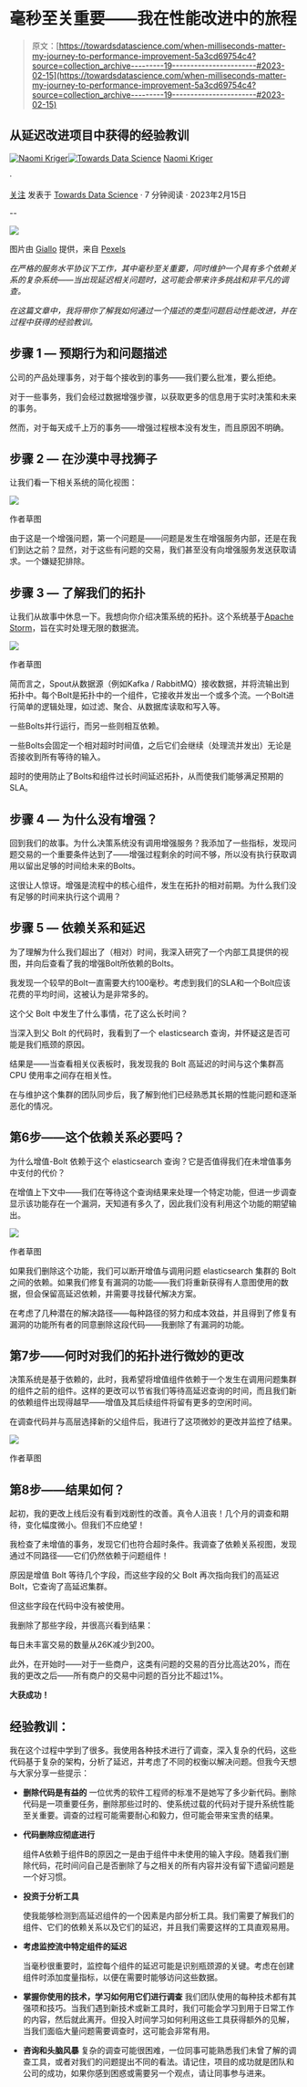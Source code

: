# 毫秒至关重要——我在性能改进中的旅程

> 原文：[https://towardsdatascience.com/when-milliseconds-matter-my-journey-to-performance-improvement-5a3cd69754c4?source=collection_archive---------19-----------------------#2023-02-15](https://towardsdatascience.com/when-milliseconds-matter-my-journey-to-performance-improvement-5a3cd69754c4?source=collection_archive---------19-----------------------#2023-02-15)

## 从延迟改进项目中获得的经验教训

[](https://naomikriger.medium.com/?source=post_page-----5a3cd69754c4--------------------------------)[![Naomi Kriger](../Images/14839f859e1375965c046912f00df5b9.png)](https://naomikriger.medium.com/?source=post_page-----5a3cd69754c4--------------------------------)[](https://towardsdatascience.com/?source=post_page-----5a3cd69754c4--------------------------------)[![Towards Data Science](../Images/a6ff2676ffcc0c7aad8aaf1d79379785.png)](https://towardsdatascience.com/?source=post_page-----5a3cd69754c4--------------------------------) [Naomi Kriger](https://naomikriger.medium.com/?source=post_page-----5a3cd69754c4--------------------------------)

·

[关注](https://medium.com/m/signin?actionUrl=https%3A%2F%2Fmedium.com%2F_%2Fsubscribe%2Fuser%2Fce7969d594d&operation=register&redirect=https%3A%2F%2Ftowardsdatascience.com%2Fwhen-milliseconds-matter-my-journey-to-performance-improvement-5a3cd69754c4&user=Naomi+Kriger&userId=ce7969d594d&source=post_page-ce7969d594d----5a3cd69754c4---------------------post_header-----------) 发表于 [Towards Data Science](https://towardsdatascience.com/?source=post_page-----5a3cd69754c4--------------------------------) · 7 分钟阅读 · 2023年2月15日[](https://medium.com/m/signin?actionUrl=https%3A%2F%2Fmedium.com%2F_%2Fvote%2Ftowards-data-science%2F5a3cd69754c4&operation=register&redirect=https%3A%2F%2Ftowardsdatascience.com%2Fwhen-milliseconds-matter-my-journey-to-performance-improvement-5a3cd69754c4&user=Naomi+Kriger&userId=ce7969d594d&source=-----5a3cd69754c4---------------------clap_footer-----------)

--

[](https://medium.com/m/signin?actionUrl=https%3A%2F%2Fmedium.com%2F_%2Fbookmark%2Fp%2F5a3cd69754c4&operation=register&redirect=https%3A%2F%2Ftowardsdatascience.com%2Fwhen-milliseconds-matter-my-journey-to-performance-improvement-5a3cd69754c4&source=-----5a3cd69754c4---------------------bookmark_footer-----------)![](../Images/129986d3e73ac8cfaf2312955a537bf7.png)

图片由 [Giallo](https://www.pexels.com/@giallo/) 提供，来自 [Pexels](https://www.pexels.com/photo/assorted-silver-colored-pocket-watch-lot-selective-focus-photo-859895/)

*在严格的服务水平协议下工作，其中毫秒至关重要，同时维护一个具有多个依赖关系的复杂系统——当出现延迟相关问题时，这可能会带来许多挑战和非平凡的调查。*

*在这篇文章中，我将带你了解我如何通过一个描述的类型问题启动性能改进，并在过程中获得的经验教训。*

## 步骤 1 — 预期行为和问题描述

公司的产品处理事务，对于每个接收到的事务——我们要么批准，要么拒绝。

对于一些事务，我们会经过数据增强步骤，以获取更多的信息用于实时决策和未来的事务。

然而，对于每天成千上万的事务——增强过程根本没有发生，而且原因不明确。

## 步骤 2 — 在沙漠中寻找狮子

让我们看一下相关系统的简化视图：

![](../Images/605c2309f1d294ebe750048534e3d0e5.png)

作者草图

由于这是一个增强问题，第一个问题是——问题是发生在增强服务内部，还是在我们到达之前？显然，对于这些有问题的交易，我们甚至没有向增强服务发送获取请求。一个嫌疑犯排除。

## 步骤 3 — 了解我们的拓扑

让我们从故事中休息一下。我想向你介绍决策系统的拓扑。这个系统基于[Apache Storm](https://storm.apache.org/releases/2.2.0/Concepts.html)，旨在实时处理无限的数据流。

![](../Images/42e343f65beb71f9073f7722a1a645ab.png)

作者草图

简而言之，Spout从数据源（例如Kafka / RabbitMQ）接收数据，并将流输出到拓扑中。每个Bolt是拓扑中的一个组件，它接收并发出一个或多个流。一个Bolt进行简单的逻辑处理，如过滤、聚合、从数据库读取和写入等。

一些Bolts并行运行，而另一些则相互依赖。

一些Bolts会固定一个相对超时时间值，之后它们会继续（处理流并发出）无论是否接收到所有等待的输入。

超时的使用防止了Bolts和组件过长时间延迟拓扑，从而使我们能够满足预期的SLA。

## 步骤 **4 — 为什么没有增强？**

回到我们的故事。为什么决策系统没有调用增强服务？我添加了一些指标，发现问题交易的一个重要条件达到了——增强过程剩余的时间不够，所以没有执行获取调用以留出足够的时间给未来的Bolts。

这很让人惊讶。增强是流程中的核心组件，发生在拓扑的相对前期。为什么我们没有足够的时间来执行这个调用？

## 步骤 **5 — 依赖关系和延迟**

为了理解为什么我们超出了（相对）时间，我深入研究了一个内部工具提供的视图，并向后查看了我的增强Bolt所依赖的Bolts。

我发现一个较早的Bolt一直需要大约100毫秒。考虑到我们的SLA和一个Bolt应该花费的平均时间，这被认为是非常多的。

这个父 Bolt 中发生了什么事情，花了这么长时间？

当深入到父 Bolt 的代码时，我看到了一个 elasticsearch 查询，并怀疑这是否可能是我们瓶颈的原因。

结果是——当查看相关仪表板时，我发现我的 Bolt 高延迟的时间与这个集群高 CPU 使用率之间存在相关性。

在与维护这个集群的团队同步后，我了解到他们已经熟悉其长期的性能问题和逐渐恶化的情况。

## 第6步——这个依赖关系必要吗？

为什么增值-Bolt 依赖于这个 elasticsearch 查询？它是否值得我们在未增值事务中支付的代价？

在增值上下文中——我们在等待这个查询结果来处理一个特定功能，但进一步调查显示该功能存在一个漏洞，天知道有多久了，因此我们没有利用这个功能的期望输出。

![](../Images/469ba91929ea1e4a3dcafcbedfdf8da1.png)

作者草图

如果我们删除这个功能，我们可以断开增值与调用问题 elasticsearch 集群的 Bolt 之间的依赖。如果我们修复有漏洞的功能——我们将重新获得有人意图使用的数据，但会保留高延迟依赖，并需要寻找替代解决方案。

在考虑了几种潜在的解决路径——每种路径的努力和成本效益，并且得到了修复有漏洞的功能所有者的同意删除这段代码——我删除了有漏洞的功能。

## 第7步——何时对我们的拓扑进行微妙的更改

决策系统是基于依赖的，此时，我希望将增值组件依赖于一个发生在调用问题集群的组件之前的组件。这样的更改可以节省我们等待高延迟查询的时间，而且我们新的依赖组件出现得越早——增值及其后续组件将留有更多的空闲时间。

在调查代码并与高层选择新的父组件后，我进行了这项微妙的更改并监控了结果。

![](../Images/417d38b557468ae61dd8c183ead358c4.png)

作者草图

## 第8步——结果如何？

起初，我的更改上线后没有看到戏剧性的改善。真令人沮丧！几个月的调查和期待，变化幅度微小。但我们不应绝望！

我检查了未增值的事务，发现它们也符合超时条件。我调查了依赖关系视图，发现通过不同路径——它们仍然依赖于问题组件！

原因是增值 Bolt 等待几个字段，而这些字段的父 Bolt 再次指向我们的高延迟 Bolt，它查询了高延迟集群。

但这些字段在代码中没有被使用。

我删除了那些字段，并很高兴看到结果：

每日未丰富交易的数量从26K减少到200。

此外，在开始时——对于一些商户，这类有问题的交易的百分比高达20%，而在我的更改之后——所有商户的交易中问题的百分比不超过1%。

**大获成功！**

## **经验教训：**

我在这个过程中学到了很多。我使用各种技术进行了调查，深入复杂的代码，这些代码基于复杂的架构，分析了延迟，并考虑了不同的权衡以解决问题。但我今天想与大家分享一些提示：

+   **删除代码是有益的** 一位优秀的软件工程师的标准不是她写了多少新代码。删除代码是一项重要任务，删除那些过时的、使系统过载的代码对于提升系统性能至关重要。调查的过程可能需要耐心和毅力，但可能会带来宝贵的结果。

+   **代码删除应彻底进行**

    组件A依赖于组件B的原因之一是由于组件中未使用的输入字段。随着我们删除代码，花时间问自己是否删除了与之相关的所有内容并没有留下遗留问题是一个好习惯。

+   **投资于分析工具**

    使我能够检测到高延迟组件的一个因素是内部分析工具。我们需要了解我们的组件、它们的依赖关系以及它们的延迟，并且我们需要这样的工具直观易用。

+   **考虑监控流中特定组件的延迟**

    当毫秒很重要时，监控每个组件的延迟可能是识别瓶颈源的关键。考虑在创建组件时添加度量指标，以便在需要时能够访问这些数据。

+   **掌握你使用的技术，学习如何用它们进行调查** 我们团队使用的每种技术都有其强项和技巧。当我们遇到新技术或新工具时，我们可能会学习到用于日常工作的内容，然后就此离开。但投入时间学习如何利用这些工具获得额外的见解，当我们面临大量问题需要调查时，这可能会非常有用。

+   **咨询和头脑风暴** 复杂的调查可能很困难，一位同事可能熟悉我们未曾了解的调查工具，或者对我们的问题提出不同的看法。请记住，项目的成功就是团队和公司的成功，如果你感到困惑或需要另一个观点，请让同事参与进来。
